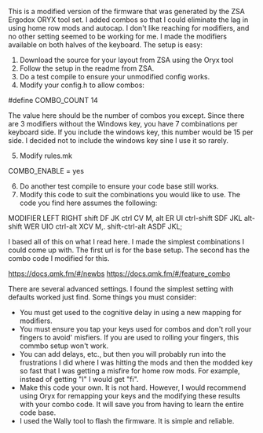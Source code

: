 This is a modified version of the firmware that was generated by the 
ZSA Ergodox ORYX tool set.  I added combos so that I could eliminate
the lag in using home row mods and autocap.  I don't like reaching for
modifiers, and no other setting seemed to be working for me.  I made 
the modifiers available on both halves of the keyboard.  The setup is 
easy:

1.  Download the source for your layout from ZSA using the Oryx tool
2.  Follow the setup in the readme from ZSA.
3.  Do a test compile to ensure your unmodified config works.
4.  Modify your config.h to allow combos:

#define COMBO_COUNT 14

The value here should be the number of combos you except.  Since there
are 3 modifiers without the Windows key, you have 7 combinations per
keyboard side.  If you include the windows key, this number would be 15
per side.  I decided not to include the windows key sine I use it so
rarely.  

5.  Modify rules.mk

COMBO_ENABLE = yes

6.  Do another test compile to ensure your code base still works.
7.  Modify this code to suit the combinations you would like to use. The
code you find here assumes the following:

MODIFIER         LEFT       RIGHT
shift            DF         JK
ctrl             CV         M,
alt              ER         UI
ctrl-shift       SDF        JKL
alt-shift        WER        UIO
ctrl-alt         XCV        M,.
shift-ctrl-alt   ASDF       JKL;

I based all of this on what I read here.  I made the simplest combinations I
could come up with.  The first url is for the base setup.  The second has the 
combo code I modified for this.

https://docs.qmk.fm/#/newbs
https://docs.qmk.fm/#/feature_combo

There are several advanced settings.  I found the simplest setting with defaults
worked just find.  Some things you must consider:

-  You must get used to the cognitive delay in using a new mapping for modifiers.
-  You must ensure you tap your keys used for combos and don't roll your fingers to avoid'
   misfiers.  If you are used to rolling your fingers, this commbo setup won't work.
-  You can add delays, etc., but then you will probably run into the frustrations I did
   where I was hitting the mods and then the modded key so fast that I was getting a misfire
   for home row mods.  For example, instead of getting "I" I would get "fi".
-  Make this code your own.  It is not hard.  However, I would recommend using Oryx for 
   remapping your keys and the modifying these results with your combo code.  It will save
   you from having to learn the entire code base.
-  I used the Wally tool to flash the firmware.  It is simple and reliable.
